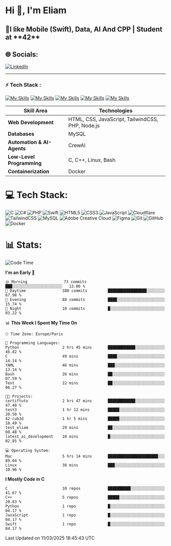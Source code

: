 <h1>Hi 👋, I'm Eliam</h1>
<h2> 🚀I like Mobile (Swift), Data, AI And CPP | Student at **42**</h2>

## 🌐 Socials:
[![LinkedIn](https://img.shields.io/badge/LinkedIn-%230077B5.svg?logo=linkedin&logoColor=white)](https://www.linkedin.com/in/eliam-detoh/) 

---------------------------------------------------------


### ⚡️ Tech Stack :

[![My Skills](https://skillicons.dev/icons?i=swift)](https://skillicons.dev)
[![My Skills](https://skillicons.dev/icons?i=mysql)](https://skillicons.dev)
[![My Skills](https://skillicons.dev/icons?i=docker)](https://skillicons.dev)
[![My Skills](https://skillicons.dev/icons?i=c,cpp)](https://skillicons.dev)
[![My Skills](https://skillicons.dev/icons?i=html,css,tailwindcss,js,php)](https://skillicons.dev)



| **Skill Area**                   | **Technologies**                                             |
|----------------------------------|--------------------------------------------------------------|
| **Web Development**              | HTML, CSS, JavaScript, TailwindCSS, PHP, Node.js             |
| **Databases**                    | MySQL                                                       |
| **Automation & AI-Agents**       | CrewAI                                                       |
| **Low-Level Programming**        | C, C++, Linux, Bash                                          |
| **Containerization**             | Docker                                                       |






# 💻 Tech Stack:
![C](https://img.shields.io/badge/c-%2300599C.svg?style=for-the-badge&logo=c&logoColor=white) ![C#](https://img.shields.io/badge/c%23-%23239120.svg?style=for-the-badge&logo=csharp&logoColor=white) ![PHP](https://img.shields.io/badge/php-%23777BB4.svg?style=for-the-badge&logo=php&logoColor=white) ![Swift](https://img.shields.io/badge/swift-F54A2A?style=for-the-badge&logo=swift&logoColor=white) ![HTML5](https://img.shields.io/badge/html5-%23E34F26.svg?style=for-the-badge&logo=html5&logoColor=white) ![CSS3](https://img.shields.io/badge/css3-%231572B6.svg?style=for-the-badge&logo=css3&logoColor=white) ![JavaScript](https://img.shields.io/badge/javascript-%23323330.svg?style=for-the-badge&logo=javascript&logoColor=%23F7DF1E) ![Cloudflare](https://img.shields.io/badge/Cloudflare-F38020?style=for-the-badge&logo=Cloudflare&logoColor=white) ![TailwindCSS](https://img.shields.io/badge/tailwindcss-%2338B2AC.svg?style=for-the-badge&logo=tailwind-css&logoColor=white) ![MySQL](https://img.shields.io/badge/mysql-4479A1.svg?style=for-the-badge&logo=mysql&logoColor=white) ![Adobe Creative Cloud](https://img.shields.io/badge/Adobe%20Creative%20Cloud-DA1F26.svg?style=for-the-badge&logo=Adobe%20Creative%20Cloud&logoColor=white) ![Figma](https://img.shields.io/badge/figma-%23F24E1E.svg?style=for-the-badge&logo=figma&logoColor=white) ![Git](https://img.shields.io/badge/git-%23F05033.svg?style=for-the-badge&logo=git&logoColor=white) ![GitHub](https://img.shields.io/badge/github-%23121011.svg?style=for-the-badge&logo=github&logoColor=white) ![Docker](https://img.shields.io/badge/docker-%230db7ed.svg?style=for-the-badge&logo=docker&logoColor=white)

# 📊  Stats:
<!--START_SECTION:waka-->
![Code Time](http://img.shields.io/badge/Code%20Time-181%20hrs%2033%20mins-blue)

**I'm an Early 🐤** 

```text
🌞 Morning                73 commits          ███░░░░░░░░░░░░░░░░░░░░░░   13.06 % 
🌆 Daytime                380 commits         █████████████████░░░░░░░░   67.98 % 
🌃 Evening                88 commits          ████░░░░░░░░░░░░░░░░░░░░░   15.74 % 
🌙 Night                  18 commits          █░░░░░░░░░░░░░░░░░░░░░░░░   03.22 % 
```


📊 **This Week I Spent My Time On** 

```text
🕑︎ Time Zone: Europe/Paris

💬 Programming Languages: 
Python                   2 hrs 45 mins       ████████████░░░░░░░░░░░░░   46.82 % 
C                        49 mins             ████░░░░░░░░░░░░░░░░░░░░░   14.14 % 
YAML                     46 mins             ███░░░░░░░░░░░░░░░░░░░░░░   13.14 % 
Bash                     26 mins             ██░░░░░░░░░░░░░░░░░░░░░░░   07.59 % 
Text                     22 mins             ██░░░░░░░░░░░░░░░░░░░░░░░   06.27 % 

🐱‍💻 Projects: 
certiftuto               2 hrs 47 mins       ████████████░░░░░░░░░░░░░   47.40 % 
test3                    1 hr 12 mins        █████░░░░░░░░░░░░░░░░░░░░   20.50 % 
42-cub3d                 1 hr 5 mins         █████░░░░░░░░░░░░░░░░░░░░   18.49 % 
test_eliam               29 mins             ██░░░░░░░░░░░░░░░░░░░░░░░   08.48 % 
latest_ai_development    10 mins             █░░░░░░░░░░░░░░░░░░░░░░░░   02.85 % 

💻 Operating System: 
Mac                      5 hrs 14 mins       ██████████████████████░░░   89.04 % 
Linux                    38 mins             ███░░░░░░░░░░░░░░░░░░░░░░   10.96 % 
```

**I Mostly Code in C** 

```text
C                        10 repos            ██████████░░░░░░░░░░░░░░░   41.67 % 
C++                      5 repos             █████░░░░░░░░░░░░░░░░░░░░   20.83 % 
Python                   1 repo              █░░░░░░░░░░░░░░░░░░░░░░░░   04.17 % 
JavaScript               1 repo              █░░░░░░░░░░░░░░░░░░░░░░░░   04.17 % 
Swift                    1 repo              █░░░░░░░░░░░░░░░░░░░░░░░░   04.17 % 
```




 Last Updated on 11/03/2025 18:45:43 UTC
<!--END_SECTION:waka-->
